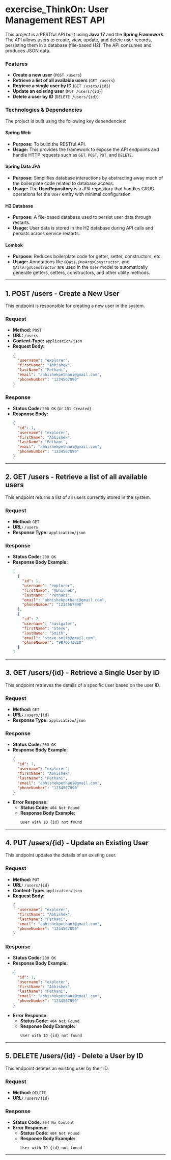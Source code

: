 # exercise_ThinkOn: User Management REST API

This project is a RESTful API built using **Java 17** and the **Spring Framework**. The API allows users to create, view, update, and delete user records, persisting them in a database (file-based H2). The API consumes and produces JSON data.

### Features
- **Create a new user** (`POST /users`)
- **Retrieve a list of all available users** (`GET /users`)
- **Retrieve a single user by ID** (`GET /users/{id}`)
- **Update an existing user** (`PUT /users/{id}`)
- **Delete a user by ID** (`DELETE /users/{id}`)

### Technologies & Dependencies
The project is built using the following key dependencies:

#### Spring Web
- **Purpose:** To build the RESTful API.
- **Usage:** This provides the framework to expose the API endpoints and handle HTTP requests such as `GET`, `POST`, `PUT`, and `DELETE`.

#### Spring Data JPA
- **Purpose:** Simplifies database interactions by abstracting away much of the boilerplate code related to database access.
- **Usage:** The **UserRepository** is a JPA repository that handles CRUD operations for the `User` entity with minimal configuration.

#### H2 Database
- **Purpose:** A file-based database used to persist user data through restarts.
- **Usage:** User data is stored in the H2 database during API calls and persists across service restarts.

#### Lombok
- **Purpose:** Reduces boilerplate code for getter, setter, constructors, etc.
- **Usage:** Annotations like `@Data`, `@NoArgsConstructor`, and `@AllArgsConstructor` are used in the `User` model to automatically generate getters, setters, constructors, and other utility methods.

---

## 1. POST /users - Create a New User

This endpoint is responsible for creating a new user in the system.

### Request
- **Method:** `POST`
- **URL:** `/users`
- **Content-Type:** `application/json`
- **Request Body:**
  ```json
  {
    "username": "explorer",
    "firstName": "Abhishek",
    "lastName": "Pethani",
    "email": "abhishekpethani@gmail.com",
    "phoneNumber": "1234567890"
  }
  ```

### Response
- **Status Code:** `200 OK` (or `201 Created`)
- **Response Body:**
  ```json
  {
    "id": 1,
    "username": "explorer",
    "firstName": "Abhishek",
    "lastName": "Pethani",
    "email": "abhishekpethani@gmail.com",
    "phoneNumber": "1234567890"
  }
  ```
---

## 2. GET /users - Retrieve a list of all available users

This endpoint returns a list of all users currently stored in the system.

### Request
- **Method:** `GET`
- **URL:** `/users`
- **Response Type:** `application/json`

### Response
- **Status Code:** `200 OK`
- **Response Body Example:**
  ```json
  [
    {
      "id": 1,
      "username": "explorer",
      "firstName": "Abhishek",
      "lastName": "Pethani",
      "email": "abhishekpethani@gmail.com",
      "phoneNumber": "1234567890"
    },
    {
      "id": 2,
      "username": "navigator",
      "firstName": "Steve",
      "lastName": "Smith",
      "email": "steve.smith@gmail.com",
      "phoneNumber": "9876543210"
    }
  ]
  ```
---

## 3. GET /users/{id} - Retrieve a Single User by ID

This endpoint retrieves the details of a specific user based on the user ID.

### Request
- **Method:** `GET`
- **URL:** `/users/{id}`
- **Response Type:** `application/json`

### Response
- **Status Code:** `200 OK`
- **Response Body Example:**
  ```json
  {
    "id": 1,
    "username": "explorer",
    "firstName": "Abhishek",
    "lastName": "Pethani",
    "email": "abhishekpethani@gmail.com",
    "phoneNumber": "1234567890"
  }
  ```
- **Error Response:**
  - **Status Code:** `404 Not Found`
  - **Response Body Example:**
    ```text
    User with ID {id} not found
    ```


---

## 4. PUT /users/{id} - Update an Existing User

This endpoint updates the details of an existing user.

### Request
- **Method:** `PUT`
- **URL:** `/users/{id}`
- **Content-Type:** `application/json`
- **Request Body:**
  ```json
  {
    "username": "explorer",
    "firstName": "Abhishek",
    "lastName": "Pethani",
    "email": "abhishekpethani@gmail.com",
    "phoneNumber": "1234567890"
  }
  ```

### Response
- **Status Code:** `200 OK`
- **Response Body Example:**
  ```json
  {
    "id": 1,
    "username": "explorer",
    "firstName": "Abhishek",
    "lastName": "Pethani",
    "email": "abhishekpethani@gmail.com",
    "phoneNumber": "1234567890"
  }
  ```
- **Error Response:**
  - **Status Code:** `404 Not Found`
  - **Response Body Example:**
    ```text
    User with ID {id} not found
    ```

---

## 5. DELETE /users/{id} - Delete a User by ID

This endpoint deletes an existing user by their ID.

### Request
- **Method:** `DELETE`
- **URL:** `/users/{id}`

### Response
- **Status Code:** `204 No Content`
- **Error Response:**
  - **Status Code:** `404 Not Found`
  - **Response Body Example:**
    ```text
    User with ID {id} not found
    ```

---
